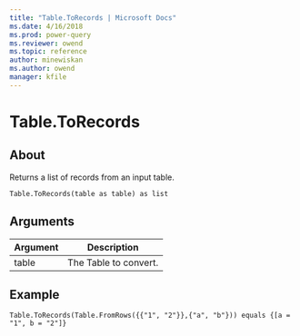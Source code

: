 ```yaml
---
title: "Table.ToRecords | Microsoft Docs"
ms.date: 4/16/2018
ms.prod: power-query
ms.reviewer: owend
ms.topic: reference
author: minewiskan
ms.author: owend
manager: kfile
---
```

# Table.ToRecords

  
## About  
Returns a list of records from an input table.  
  
```  
Table.ToRecords(table as table) as list  
```  
  
## Arguments  
  
|Argument|Description|  
|------------|---------------|  
|table|The Table to convert.|  
  
## Example  
  
```  
Table.ToRecords(Table.FromRows({{"1", "2"}},{"a", "b"})) equals {[a = "1", b = "2"]}  
```  
